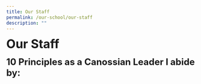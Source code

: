 ```yaml
---
title: Our Staff
permalink: /our-school/our-staff
description: ""
---
```

**<font size=6>Our Staff</font>**

**<font size=5>10 Principles as a Canossian Leader I abide by:</font>**